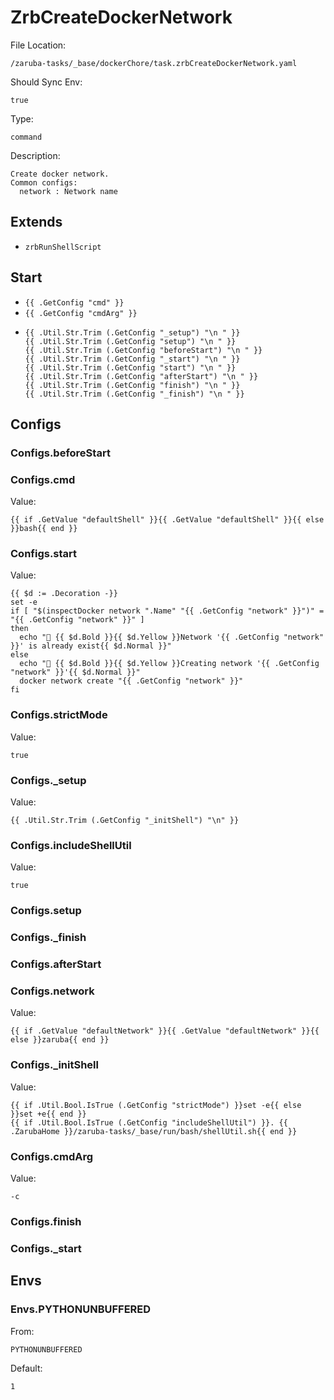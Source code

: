 
# ZrbCreateDockerNetwork

File Location:

    /zaruba-tasks/_base/dockerChore/task.zrbCreateDockerNetwork.yaml

Should Sync Env:

    true

Type:

    command

Description:

    Create docker network.
    Common configs:
      network : Network name



## Extends

* `zrbRunShellScript`


## Start

* `{{ .GetConfig "cmd" }}`
* `{{ .GetConfig "cmdArg" }}`
*
    ```
    {{ .Util.Str.Trim (.GetConfig "_setup") "\n " }}
    {{ .Util.Str.Trim (.GetConfig "setup") "\n " }}
    {{ .Util.Str.Trim (.GetConfig "beforeStart") "\n " }}
    {{ .Util.Str.Trim (.GetConfig "_start") "\n " }}
    {{ .Util.Str.Trim (.GetConfig "start") "\n " }}
    {{ .Util.Str.Trim (.GetConfig "afterStart") "\n " }}
    {{ .Util.Str.Trim (.GetConfig "finish") "\n " }}
    {{ .Util.Str.Trim (.GetConfig "_finish") "\n " }}

    ```


## Configs


### Configs.beforeStart


### Configs.cmd

Value:

    {{ if .GetValue "defaultShell" }}{{ .GetValue "defaultShell" }}{{ else }}bash{{ end }}


### Configs.start

Value:

    {{ $d := .Decoration -}}
    set -e
    if [ "$(inspectDocker network ".Name" "{{ .GetConfig "network" }}")" = "{{ .GetConfig "network" }}" ]
    then
      echo "🐳 {{ $d.Bold }}{{ $d.Yellow }}Network '{{ .GetConfig "network" }}' is already exist{{ $d.Normal }}"
    else
      echo "🐳 {{ $d.Bold }}{{ $d.Yellow }}Creating network '{{ .GetConfig "network" }}'{{ $d.Normal }}"
      docker network create "{{ .GetConfig "network" }}"
    fi



### Configs.strictMode

Value:

    true


### Configs._setup

Value:

    {{ .Util.Str.Trim (.GetConfig "_initShell") "\n" }}


### Configs.includeShellUtil

Value:

    true


### Configs.setup


### Configs._finish


### Configs.afterStart


### Configs.network

Value:

    {{ if .GetValue "defaultNetwork" }}{{ .GetValue "defaultNetwork" }}{{ else }}zaruba{{ end }}


### Configs._initShell

Value:

    {{ if .Util.Bool.IsTrue (.GetConfig "strictMode") }}set -e{{ else }}set +e{{ end }}
    {{ if .Util.Bool.IsTrue (.GetConfig "includeShellUtil") }}. {{ .ZarubaHome }}/zaruba-tasks/_base/run/bash/shellUtil.sh{{ end }}



### Configs.cmdArg

Value:

    -c


### Configs.finish


### Configs._start


## Envs


### Envs.PYTHONUNBUFFERED

From:

    PYTHONUNBUFFERED

Default:

    1